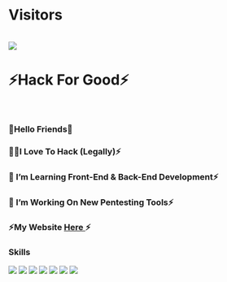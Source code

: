 <p align="center"> 
<h1>Visitors</h1><br />
<img src="https://camo.githubusercontent.com/49199c3c594c526f193a5049b8e41256ea81cd86e652a71ed4061722beed576b/68747470733a2f2f70726f66696c652d636f756e7465722e676c697463682e6d652f78456c6b6f6d792f636f756e742e737667"/><br />
<p align="center"> 
<h1>⚡Hack For Good⚡</h1><br />
 
 ### 🥷Hello Friends🥷
 
### 🧑‍💻I Love To Hack (Legally)⚡
### 🌱 I’m Learning Front-End & Back-End Development⚡
### 🔭 I’m Working On New Pentesting Tools⚡
### ⚡My Website [ Here ](https://.)⚡

### Skills

![](https://img.shields.io/badge/HTML-informational?style=flat&logo=HTML5&logoColor=black&color=E34F26) ![](https://img.shields.io/badge/CSS-informational?style=flat&logo=CSS3&logoColor=black&color=1572B6) ![](https://img.shields.io/badge/Javascript-informational?style=flat&logo=Javascript&logoColor=black&color=F7DF1E) ![](https://img.shields.io/badge/Python-informational?style=flat&logo=Python&logoColor=black&color=3776AB) ![](https://img.shields.io/badge/php-informational?style=flat&logo=PHP&logoColor=gold&color=6A5ACD)   ![](https://img.shields.io/badge/MySQL-informational?style=flat&logo=MySQL&logoColor=black&color=FFA500) ![](https://img.shields.io/badge/ReactJs-informational?style=flat&logo=React&logoColor=00BFFF&color=000)
